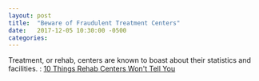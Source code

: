 ```yaml
---
layout: post
title:  "Beware of Fraudulent Treatment Centers"
date:   2017-12-05 10:30:00 -0500
categories:
---
```

Treatment, or rehab, centers are known to boast about their statistics and facilities. : [10 Things Rehab Centers Won't Tell You]

[10 Things Rehab Centers Won't Tell You]: https://www.marketwatch.com/story/10-things-rehab-centers-wont-tell-you-2014-05-16
